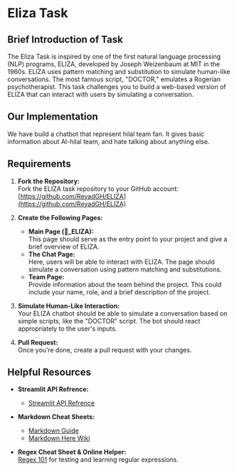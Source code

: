 # Eliza Task

## Brief Introduction of Task

The Eliza Task is inspired by one of the first natural language processing (NLP) programs, ELIZA, developed by Joseph Weizenbaum at MIT in the 1960s. ELIZA uses pattern matching and substitution to simulate human-like conversations. The most famous script, "DOCTOR," emulates a Rogerian psychotherapist. This task challenges you to build a web-based version of ELIZA that can interact with users by simulating a conversation.

## Our Implementation
We have build a chatbot that represent hilal team fan.
It gives basic information about Al-hilal team, and hate talking about anything else.

## Requirements

1. **Fork the Repository:**  
   Fork the ELIZA task repository to your GitHub account:  
   [https://github.com/ReyadGH/ELIZA](https://github.com/ReyadGH/ELIZA)

2. **Create the Following Pages:**
   - **Main Page (🤖_ELIZA):**  
     This page should serve as the entry point to your project and give a brief overview of ELIZA.
   - **The Chat Page:**  
     Here, users will be able to interact with ELIZA. The page should simulate a conversation using pattern matching and substitutions.
   - **Team Page:**  
     Provide information about the team behind the project. This could include your name, role, and a brief description of the project.

3. **Simulate Human-Like Interaction:**  
   Your ELIZA chatbot should be able to simulate a conversation based on simple scripts, like the "DOCTOR" script. The bot should react appropriately to the user's inputs.

4. **Pull Request:**  
   Once you’re done, create a pull request with your changes.

## Helpful Resources
- **Streamlit API Refrence:**
   - [Streamlit API Refrence](https://docs.streamlit.io/develop/api-reference)

- **Markdown Cheat Sheets:**
  - [Markdown Guide](https://www.markdownguide.org/cheat-sheet/)
  - [Markdown Here Wiki](https://github.com/adam-p/markdown-here/wiki/markdown-cheatsheet)

- **Regex Cheat Sheet & Online Helper:**  
  [Regex 101](https://regex101.com/) for testing and learning regular expressions.

